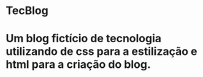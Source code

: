 # TecBlog

#  Um blog fictício de tecnologia utilizando de css para a estilização e html para a criação do blog. 